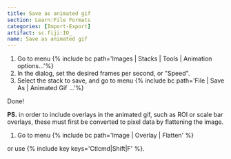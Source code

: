 ```yaml
---
title: Save as animated gif
section: Learn:File Formats
categories: [Import-Export]
artifact: sc.fiji:IO_
name: Save as animated gif
---
```


1.  Go to menu {% include bc path='Images | Stacks | Tools | Animation options...'%}
2.  In the dialog, set the desired frames per second, or "Speed".
3.  Select the stack to save, and go to menu {% include bc path='File | Save As | Animated Gif ...'%}

Done!

**PS.** in order to include overlays in the animated gif, such as ROI or scale bar overlays, these must first be converted to pixel data by flattening the image.

1.  Go to menu {% include bc path='Image | Overlay | Flatten' %}

or use {% include key keys='Ctlcmd|Shift|F' %}.
